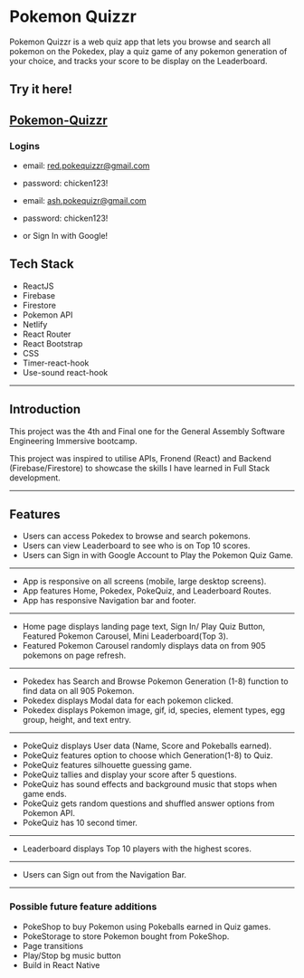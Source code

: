 # Pokemon Quizzr
Pokemon Quizzr is a web quiz app that lets you browse and search all pokemon on the Pokedex, play a quiz game of any pokemon generation of your choice, and tracks your score to be display on the Leaderboard.

## Try it here!
## [Pokemon-Quizzr](https://pokemon-quizzr.netlify.app/)

### Logins
* email: red.pokequizzr@gmail.com
* password: chicken123!

* email: ash.pokequizr@gmail.com
* password: chicken123!

* or Sign In with Google!

## Tech Stack
* ReactJS
* Firebase
* Firestore
* Pokemon API
* Netlify
* React Router
* React Bootstrap
* CSS
* Timer-react-hook
* Use-sound react-hook

---------------------------------------------------------------
## Introduction

This project was the 4th and Final one for the General Assembly Software Engineering Immersive bootcamp.

This project was inspired to utilise APIs, Fronend (React) and Backend (Firebase/Firestore) to showcase the skills I have learned in Full Stack development.

---------------------------------------------------------------

## Features

* Users can access Pokedex to browse and search pokemons.
* Users can view Leaderboard to see who is on Top 10 scores.
* Users can Sign in with Google Account to Play the Pokemon Quiz Game.
---------------------------------------------------------------
* App is responsive on all screens (mobile, large desktop screens).
* App features Home, Pokedex, PokeQuiz, and Leaderboard Routes.
* App has responsive Navigation bar and footer.
---------------------------------------------------------------
* Home page displays landing page text, Sign In/ Play Quiz Button, Featured Pokemon Carousel, Mini Leaderboard(Top 3).
* Featured Pokemon Carousel randomly displays data on from 905 pokemons on page refresh.
---------------------------------------------------------------
* Pokedex has Search and Browse Pokemon Generation (1-8) function to find data on all 905 Pokemon.
* Pokedex displays Modal data for each pokemon clicked.
* Pokedex displays Pokemon image, gif, id, species, element types, egg group, height, and text entry.
---------------------------------------------------------------
* PokeQuiz displays User data (Name, Score and Pokeballs earned).
* PokeQuiz features option to choose which Generation(1-8) to Quiz.
* PokeQuiz features silhouette guessing game.
* PokeQuiz tallies and display your score after 5 questions.
* PokeQuiz has sound effects and background music that stops when game ends.
* PokeQuiz gets random questions and shuffled answer options from Pokemon API.
* PokeQuiz has 10 second timer.
---------------------------------------------------------------
* Leaderboard displays Top 10 players with the highest scores.
---------------------------------------------------------------
* Users can Sign out from the Navigation Bar.

---------------------------------------------------------------

<!-- ## Approach


--------------------------------------------------------------- -->


<!-- ## Screenshots

### Web view 

<span><img src="/public/images/w-login.png" width="400" alt="web login">
<img src="/public/images/w-signup.png" width="400" alt="web signup"></span>
<img src="/public/images/w-profile.png" width="400" alt="web profile">
<span><img src="/public/images/w-transaction1.png" width="400" alt="web transaction">
<img src="/public/images/w-transaction2.png" width="400" alt="web transaction">
<img src="/public/images/w-transaction3.png" width="400" alt="web transaction"></span>



### Mobile Web view 

<span><img src="/public/images/m-login.png" width="250" alt="mobile web login">
<img src="/public/images/m-signup2.png" width="250" alt="mobile web signup">
<img src="/public/images/m-profile.png" width="250" alt="mobile web profile"></span>
<span><img src="/public/images/m-transaction1.png" width="250" alt="mobile web transaction">
<img src="/public/images/m-transaction2.png" width="250" alt="mobile web transaction">
<img src="/public/images/m-transaction5.png" width="250" alt="mobile web transaction"></span> -->

<!-- --------------------------------------------------------------- -->
### Possible future feature additions
* PokeShop to buy Pokemon using Pokeballs earned in Quiz games.
* PokeStorage to store Pokemon bought from PokeShop.
* Page transitions
* Play/Stop bg music button
* Build in React Native
